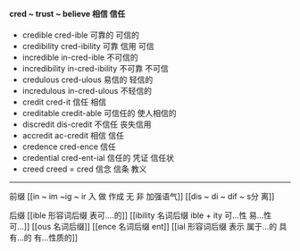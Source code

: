 #### cred ~ trust ~ believe 相信 信任

- credible  cred-ible 可靠的 可信的
- credibility cred-ibility 可靠 信用 可信
- incredible in-cred-ible 不可信的
- incredibility in-cred-ibility 不可靠 不可信
- credulous cred-ulous 易信的 轻信的
- incredulous in-cred-ulous 不轻信的
- credit cred-it 信任 相信
- creditable credit-able 可信任的 使人相信的
- discredit dis-credit 不信任 丧失信用
- accredit ac-credit 相信 信任
- credence cred-ence 信任
- credential cred-ent-ial 信任的 凭证 信任状
- creed creed  = cred 信念  信条  教义

---
前缀
[[in  ~ im ~ig ~ ir 入 做 作成  无 非 加强语气]]
[[dis  ~ di ~ dif ~ s分 离]]


后缀
[[ible 形容词后缀 表可....的]]
[[ibility 名词后缀  ible + ity   可...性  易...性 可...]]
[[ous 名词后缀]]
[[ence 名词后缀  ent]]
[[ial 形容词后缀 表示 属于...的 具有...的 有...性质的]]
